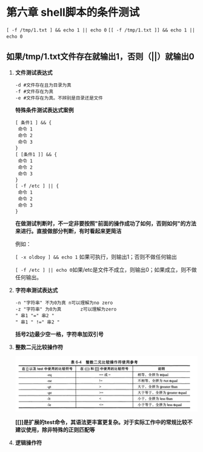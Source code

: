 # 第六章 shell脚本的条件测试

`[ -f /tmp/1.txt ] && echo 1 || echo 0` `[[ -f /tmp/1.txt ]] && echo 1 || echo 0`

## 如果/tmp/1.txt文件存在就输出1，否则（\|\|）就输出0

1. **文件测试表达式**

   ```text
   -d #文件存在且为目录为真
   -f #文件存在为真
   -e #文件存在为真。不辨别是目录还是文件
   ```

   **特殊条件测试表达式案例**

   ```text
   [ 条件1 ] && {
    命令 1
    命令 2
    命令 3
   }
   [ [条件1 ]] && {
    命令 1
    命令 2
    命令 3
   }
   [ -f /etc ] || {
    命令 1
    命令 2
    命令 3
   }
   ```

   **在做测试判断时，不一定非要按照"前面的操作成功了如何，否则如何"的方法来进行。直接做部分判断，有时看起来更简洁**

   例如：

   `[ -x oldboy ] && echo 1` 如果可执行，则输出1；否则不做任何输出

   `[ -f /etc ] || echo 0`如果/etc是文件不成立，则输出0；如果成立，则不做任何输出。

2. **字符串测试表达式**

   ```text
   -n "字符串" 不为0为真 n可以理解为no zero
   -z "字符串" 为0为真       z可以理解为zero
   " 串1 "=" 串2 "
   " 串1 " !=" 串2 "
   ```

   **括号2边最少空一格，字符串加双引号**

3. **整数二元比较操作符**

   ![](../../../.gitbook/assets/screenshot_1576658431351.png)

   **\[\[\]\]是扩展的test命令，其语法更丰富更复杂。对于实际工作中的常规比较不建议使用，除非特殊的正则匹配等**

4. **逻辑操作符**

